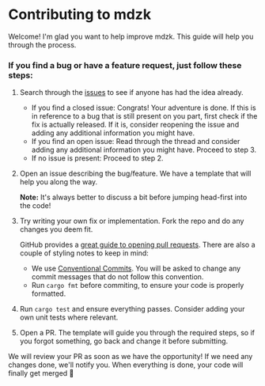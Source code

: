 # Contributing to mdzk

Welcome! I'm glad you want to help improve mdzk. This guide will help you through the process.

### If you find a bug or have a feature request, just follow these steps:

1. Search through the [issues](https://github.com/mdzk-rs/mdzk/issues) to see if anyone has had the idea already. 
 
    - If you find a closed issue: Congrats! Your adventure is done. If this is in reference to a bug that is still present on you part, first check if the fix is actually released. If it is, consider reopening the issue and adding any additional information you might have.
    - If you find an open issue: Read through the thread and consider adding any additional information you might have. Proceed to step 3.
    - If no issue is present: Proceed to step 2.

2. Open an issue describing the bug/feature. We have a template that will help you along the way.
    
    **Note:** It's always better to discuss a bit before jumping head-first into the code!
    
3. Try writing your own fix or implementation. Fork the repo and do any changes you deem fit.
    
    GitHub provides a [great guide to opening pull requests](https://docs.github.com/en/pull-requests/collaborating-with-pull-requests/proposing-changes-to-your-work-with-pull-requests/about-pull-requests). There are also a couple of styling notes to keep in mind:
    
    - We use [Conventional Commits](https://www.conventionalcommits.org). You will be asked to change any commit messages that do not follow this convention.
    - Run `cargo fmt` before commiting, to ensure your code is properly formatted.

4. Run `cargo test` and ensure everything passes. Consider adding your own unit tests where relevant.
5. Open a PR. The template will guide you through the required steps, so if you forgot something, go back and change it before submitting.

We will review your PR as soon as we have the opportunity! If we need any changes done, we'll notify you. When everything is done, your code will finally get merged 🥇
